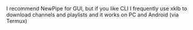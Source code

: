 I recommend NewPipe for GUI, but if you like CLI I frequently use xklb to download channels and playlists and it works on PC and Android (via Termux)
